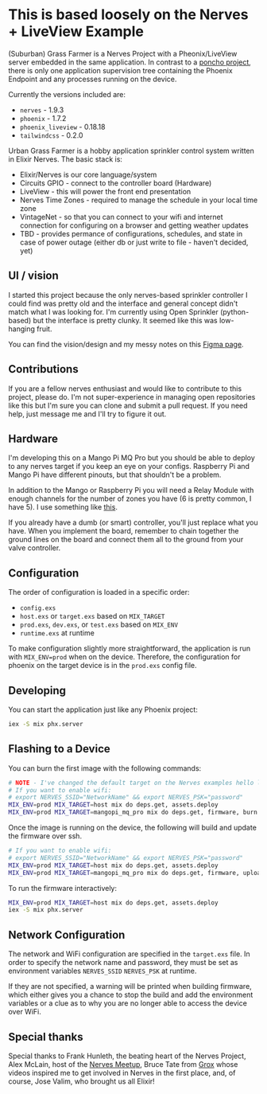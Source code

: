 This is based loosely on the Nerves + LiveView Example
===

(Suburban) Grass Farmer is a Nerves Project with a Pheonix/LiveView server embedded in the same application.  In contrast to
a [poncho project](https://embedded-elixir.com/post/2017-05-19-poncho-projects/), there is only one application
supervision tree containing the Phoenix Endpoint and any processes running on the device.

Currently the versions included are:

* `nerves`  - 1.9.3
* `phoenix`  - 1.7.2
* `phoenix_liveview` - 0.18.18
* `tailwindcss` - 0.2.0

Urban Grass Farmer is a hobby application sprinkler control system written in Elixir Nerves. The basic stack is:

*  Elixir/Nerves is our core language/system
*  Circuits GPIO - connect to the controller board (Hardware)
*  LiveView - this will power the front end presentation
*  Nerves Time Zones - required to manage the schedule in your local time zone
*  VintageNet - so that you can connect to your wifi and internet connection for configuring on a browser and getting weather updates
*  TBD - provides permance of configurations, schedules, and state in case of power outage (either db or just write to file - haven't decided, yet)

## UI / vision
I started this project because the only nerves-based sprinkler controller I could find was pretty old and the interface and general concept didn't match what I was looking for. I'm currently using Open Sprinkler (python-based) but the interface is pretty clunky. It seemed like this was low-hanging fruit.

You can find the vision/design and my messy notes on this [Figma page](https://www.figma.com/file/BRZ4jzr4uUPRPr4XlogAJQ/Grass-Farm?type=design&node-id=0%3A1&mode=design&t=sFJBgkOhKvA8rDyo-1).

## Contributions
If you are a fellow nerves enthusiast and would like to contribute to this project, please do. I'm not super-experience in managing open repositories like this but I'm sure you can clone and submit a pull request. If you need help, just message me and I'll try to figure it out.

## Hardware
I'm developing this on a Mango Pi MQ Pro but you should be able to deploy to any nerves target if you keep an eye on your configs. Raspberry Pi and Mango Pi have different pinouts, but that shouldn't be a problem.

In addition to the Mango or Raspberry Pi you will need a Relay Module with enough channels for the number of zones you have (6 is pretty common, I have 5). I use something like [this](https://www.amazon.com/ANMBEST-Optocoupler-Trigger-Arduino-Channel/dp/B08RRTHTYQ/ref=asc_df_B08RRTHTYQ).

If you already have a dumb (or smart) controller, you'll just replace what you have. When you implement the board, remember to chain together the ground lines on the board and connect them all to the ground from your valve controller.


Configuration
---

The order of configuration is loaded in a specific order:

* `config.exs`
* `host.exs` or `target.exs`  based on `MIX_TARGET`
* `prod.exs`, `dev.exs`, or `test.exs` based on `MIX_ENV`
* `runtime.exs` at runtime

To make configuration slightly more straightforward, the application is run 
with `MIX_ENV=prod` when on the device.  Therefore, the configuration for
phoenix on the target device is in the `prod.exs` config file.


Developing
---

You can start the application just like any Phoenix project:

```bash
iex -S mix phx.server
```


Flashing to a Device
---

You can burn the first image with the following commands:

```bash
# NOTE - I've changed the default target on the Nerves examples hello live view to the mango pi.
# If you want to enable wifi:
# export NERVES_SSID="NetworkName" && export NERVES_PSK="password"
MIX_ENV=prod MIX_TARGET=host mix do deps.get, assets.deploy
MIX_ENV=prod MIX_TARGET=mangopi_mq_pro mix do deps.get, firmware, burn
```

Once the image is running on the device, the following will build and update the firmware
over ssh.

```bash
# If you want to enable wifi:
# export NERVES_SSID="NetworkName" && export NERVES_PSK="password"
MIX_ENV=prod MIX_TARGET=host mix do deps.get, assets.deploy
MIX_ENV=prod MIX_TARGET=mangopi_mq_pro mix do deps.get, firmware, upload grass_farmer.local
```

To run the firmware interactively:

```bash
MIX_ENV=prod MIX_TARGET=host mix do deps.get, assets.deploy
iex -S mix phx.server
```

Network Configuration
---

The network and WiFi configuration are specified in the `target.exs` file.  In order to
specify the network name and password, they must be set as environment variables `NERVES_SSID`
`NERVES_PSK` at runtime.

If they are not specified, a warning will be printed when building firmware, which either
gives you a chance to stop the build and add the environment variables or a clue as to 
why you are no longer able to access the device over WiFi.

## Special thanks
Special thanks to Frank Hunleth, the beating heart of the Nerves Project, Alex McLain, host of the [Nerves Meetup](https://www.meetup.com/nerves/members/185556624/profile/), Bruce Tate from [Grox](https://www.grox.io) whose videos inspired me to get involved in Nerves in the first place, and, of course, Jose Valim, who brought us all Elixir! 

